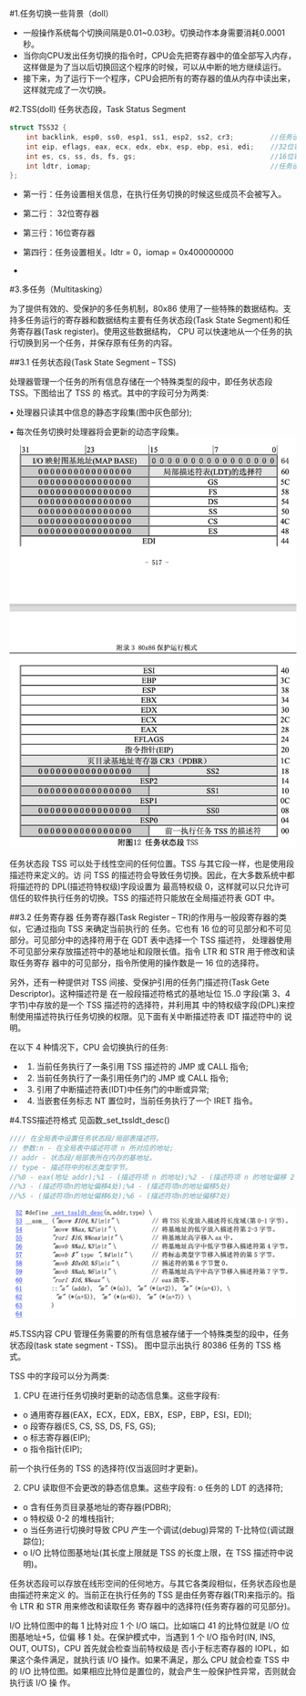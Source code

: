#1.任务切换一些背景（doll）
* 一般操作系统每个切换间隔是0.01~0.03秒。切换动作本身需要消耗0.0001秒。
* 当你向CPU发出任务切换的指令时，CPU会先把寄存器中的值全部写入内存，这样做是为了当以后切换回这个程序的时候，可以从中断的地方继续运行。
* 接下来，为了运行下一个程序，CPU会把所有的寄存器的值从内存中读出来，这样就完成了一次切换。

#2.TSS(doll)
任务状态段，Task Status Segment

```cpp
struct TSS32 {
    int backlink, esp0, ss0, esp1, ss1, esp2, ss2, cr3;         //任务设置相关信息
    int eip, eflags, eax, ecx, edx, ebx, esp, ebp, esi, edi;    //32位寄存器
    int es, cs, ss, ds, fs, gs;                                 //16位寄存器
    int ldtr, iomap;                                            //任务设置相关
};
```
* 第一行：任务设置相关信息，在执行任务切换的时候这些成员不会被写入。

* 第二行： 32位寄存器

* 第三行：16位寄存器

* 第四行：任务设置相关。ldtr = 0，iomap = 0x400000000
* 
#3.多任务（Multitasking）

为了提供有效的、受保护的多任务机制，80x86 使用了一些特殊的数据结构。支持多任务运行的寄存器和数据结构主要有任务状态段(Task State Segment)和任务寄存器(Task register)。使用这些数据结构， CPU 可以快速地从一个任务的执行切换到另一个任务，并保存原有任务的内容。

##3.1 任务状态段(Task State Segment – TSS)

处理器管理一个任务的所有信息存储在一个特殊类型的段中，即任务状态段 TSS。下图给出了 TSS 的 格式。其中的字段可分为两类:

•  处理器只读其中信息的静态字段集(图中灰色部分); 

•  每次任务切换时处理器将会更新的动态字段集。
![](res/fu11.png)

任务状态段 TSS 可以处于线性空间的任何位置。TSS 与其它段一样，也是使用段描述符来定义的。访 问 TSS 的描述符会导致任务切换。因此，在大多数系统中都将描述符的 DPL(描述符特权级)字段设置为 最高特权级 0，这样就可以只允许可信任的软件执行任务的切换。TSS 的描述符只能放在全局描述符表 GDT 中。

##3.2 任务寄存器
任务寄存器(Task Register – TR)的作用与一般段寄存器的类似，它通过指向 TSS 来确定当前执行的 任务。它也有 16 位的可见部分和不可见部分。可见部分中的选择符用于在 GDT 表中选择一个 TSS 描述符， 处理器使用不可见部分来存放描述符中的基地址和段限长值。指令 LTR 和 STR 用于修改和读取任务寄存 器中的可见部分，指令所使用的操作数是一 16 位的选择符。

另外，还有一种提供对 TSS 间接、受保护引用的任务门描述符(Task Gete Descriptor)。这种描述符是 在一般段描述符格式的基地址位 15..0 字段(第 3、4 字节)中存放的是一个 TSS 描述符的选择符，并利用其 中的特权级字段(DPL)来控制使用描述符执行任务切换的权限。见下面有关中断描述符表 IDT 描述符中的 说明。


在以下 4 种情况下，CPU 会切换执行的任务:

* 1. 当前任务执行了一条引用 TSS 描述符的 JMP 或 CALL 指令;
* 2. 当前任务执行了一条引用任务门的 JMP 或 CALL 指令;
* 3. 引用了中断描述符表(IDT)中任务门的中断或异常;
* 4. 当嵌套任务标志 NT 置位时，当前任务执行了一个 IRET 指令。


#4.TSS描述符格式
见函数_set_tssldt_desc()

```cpp
//// 在全局表中设置任务状态段/局部表描述符。
// 参数:n - 在全局表中描述符项 n 所对应的地址;
// addr - 状态段/局部表所在内存的基地址。 
// type - 描述符中的标志类型字节。
//%0 - eax(地址 addr);%1 - (描述符项 n 的地址);%2 - (描述符项 n 的地址偏移 2 处);
//%3 - (描述符项n的地址偏移4处);%4 - (描述符项n的地址偏移5处)
//%5 - (描述符项n的地址偏移6处);%6 - (描述符项n的地址偏移7处)
```

![](res/tss_des.png)


#5.TSS内容
CPU 管理任务需要的所有信息被存储于一个特殊类型的段中，任务状态段(task state segment - TSS)。 图中显示出执行 80386 任务的 TSS 格式。

TSS 中的字段可以分为两类:

1. CPU 在进行任务切换时更新的动态信息集。这些字段有:

* o 通用寄存器(EAX，ECX，EDX，EBX，ESP，EBP，ESI，EDI); 
* o 段寄存器(ES, CS, SS, DS, FS, GS);
* o 标志寄存器(EIP);
* o 指令指针(EIP);

前一个执行任务的 TSS 的选择符(仅当返回时才更新)。

2. CPU 读取但不会更改的静态信息集。这些字段有: o 任务的 LDT 的选择符;

* o 含有任务页目录基地址的寄存器(PDBR);
* o 特权级 0-2 的堆栈指针;
* o 当任务进行切换时导致 CPU 产生一个调试(debug)异常的 T-比特位(调试跟踪位); 
* o I/O 比特位图基地址(其长度上限就是 TSS 的长度上限，在 TSS 描述符中说明)。

任务状态段可以存放在线形空间的任何地方。与其它各类段相似，任务状态段也是由描述符来定义 的。当前正在执行任务的 TSS 是由任务寄存器(TR)来指示的。指令 LTR 和 STR 用来修改和读取任务 寄存器中的选择符(任务寄存器的可见部分)。

I/O 比特位图中的每 1 比特对应 1 个 I/O 端口。比如端口 41 的比特位就是 I/O 位图基地址+5，位偏 移 1 处。在保护模式中，当遇到 1 个 I/O 指令时(IN, INS, OUT, OUTS)，CPU 首先就会检查当前特权级是 否小于标志寄存器的 IOPL，如果这个条件满足，就执行该 I/O 操作。如果不满足，那么 CPU 就会检查 TSS 中的 I/O 比特位图。如果相应比特位是置位的，就会产生一般保护性异常，否则就会执行该 I/O 操 作。





